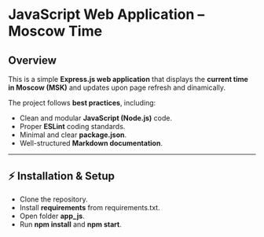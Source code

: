 # JavaScript Web Application – Moscow Time

## Overview
This is a simple **Express.js web application** that displays the **current time in Moscow (MSK)** and updates upon page refresh and dinamically.  

The project follows **best practices**, including:
- Clean and modular **JavaScript (Node.js)** code.
- Proper **ESLint** coding standards.
- Minimal and clear **package.json**.
- Well-structured **Markdown documentation**.

---

## ⚡ Installation & Setup 
- Clone the repository.
- Install **requirements** from requirements.txt.
- Open folder **app_js**.
- Run **npm install** and **npm start**.
